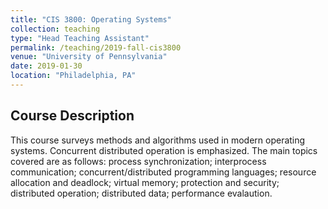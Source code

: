 ```yaml
---
title: "CIS 3800: Operating Systems"
collection: teaching
type: "Head Teaching Assistant"
permalink: /teaching/2019-fall-cis3800
venue: "University of Pennsylvania"
date: 2019-01-30
location: "Philadelphia, PA"
---
```


## Course Description
This course surveys methods and algorithms used in modern operating systems. Concurrent distributed operation is emphasized. The main topics covered are as follows: process synchronization; interprocess communication; concurrent/distributed programming languages; resource allocation and deadlock; virtual memory; protection and security; distributed operation; distributed data; performance evalaution.